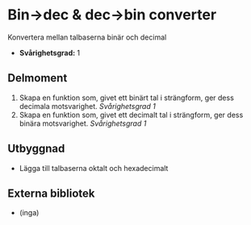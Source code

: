 # Bin->dec & dec->bin converter

Konvertera mellan talbaserna binär och decimal

- **Svårighetsgrad:** 1

## Delmoment

1. Skapa en funktion som, givet ett binärt tal i strängform, ger dess decimala motsvarighet. *Svårighetsgrad 1*
3. Skapa en funktion som, givet ett decimalt tal i strängform, ger dess binära motsvarighet. *Svårighetsgrad 1*


## Utbyggnad

- Lägga till talbaserna oktalt och hexadecimalt

## Externa bibliotek

- (inga)